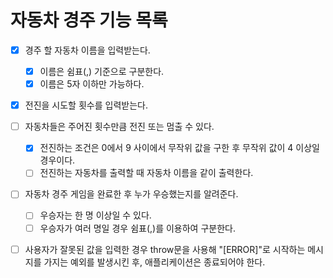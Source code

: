 # 자동차 경주 기능 목록

- [x] 경주 할 자동차 이름을 입력받는다.
    - [x] 이름은 쉼표(,) 기준으로 구분한다.
    - [x] 이름은 5자 이하만 가능하다.
- [x] 전진을 시도할 횟수를 입력받는다.
- [ ] 자동차들은 주어진 횟수만큼 전진 또는 멈출 수 있다.
    - [x] 전진하는 조건은 0에서 9 사이에서 무작위 값을 구한 후 무작위 값이 4 이상일 경우이다.
    - [ ] 전진하는 자동차를 출력할 때 자동차 이름을 같이 출력한다.
- [ ] 자동차 경주 게임을 완료한 후 누가 우승했는지를 알려준다.
    - [ ] 우승자는 한 명 이상일 수 있다.
    - [ ] 우승자가 여러 명일 경우 쉼표(,)를 이용하여 구분한다.
- [ ] 사용자가 잘못된 값을 입력한 경우 throw문을 사용해 "[ERROR]"로 시작하는 메시지를 가지는 예외를 발생시킨 후, 애플리케이션은 종료되어야 한다.

